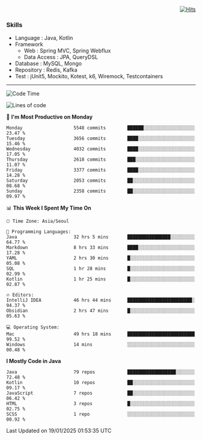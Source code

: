 <!-- Github Profile Readme로 프로필 꾸미기 : https://zzsza.github.io/development/2020/07/10/make-github-profile-readme/ -->

<!-- github theme -->
  <!-- 
    ![header](https://capsule-render.vercel.app/api?type=slice&color=e0f0e3&height=150&section=header&text=beasy&fontSize=45)
  -->


<!-- hits count : https://hits.seeyoufarm.com/ -->
<div align=right>
    
  [![Hits](https://hits.seeyoufarm.com/api/count/incr/badge.svg?url=https%3A%2F%2Fgithub.com%2Fchoi-ys&count_bg=%2379C83D&title_bg=%23555555&icon=&icon_color=%23E7E7E7&title=hits&edge_flat=false)](https://hits.seeyoufarm.com)

</div>


<!-- Committed Top Lang -->
<div align=center>
</div>


### Skills
 - Language : Java, Kotlin
 - Framework
   - Web : Spring MVC, Spring Webflux
   - Data Access : JPA, QueryDSL
 - Database : MySQL, Mongo
 - Repository : Redis, Kafka
 - Test : jUnit5, Mockito, Kotest, k6, Wiremock, Testcontainers

---

<!--START_SECTION:waka-->
![Code Time](http://img.shields.io/badge/Code%20Time-5%2C142%20hrs%2040%20mins-blue)

![Lines of code](https://img.shields.io/badge/From%20Hello%20World%20I%27ve%20Written-15.1%20million%20lines%20of%20code-blue)

📅 **I'm Most Productive on Monday** 

```text
Monday                   5548 commits        ██████░░░░░░░░░░░░░░░░░░░   23.47 % 
Tuesday                  3656 commits        ████░░░░░░░░░░░░░░░░░░░░░   15.46 % 
Wednesday                4032 commits        ████░░░░░░░░░░░░░░░░░░░░░   17.05 % 
Thursday                 2618 commits        ███░░░░░░░░░░░░░░░░░░░░░░   11.07 % 
Friday                   3377 commits        ████░░░░░░░░░░░░░░░░░░░░░   14.28 % 
Saturday                 2053 commits        ██░░░░░░░░░░░░░░░░░░░░░░░   08.68 % 
Sunday                   2358 commits        ██░░░░░░░░░░░░░░░░░░░░░░░   09.97 % 
```


📊 **This Week I Spent My Time On** 

```text
🕑︎ Time Zone: Asia/Seoul

💬 Programming Languages: 
Java                     32 hrs 5 mins       ████████████████░░░░░░░░░   64.77 % 
Markdown                 8 hrs 33 mins       ████░░░░░░░░░░░░░░░░░░░░░   17.28 % 
YAML                     2 hrs 30 mins       █░░░░░░░░░░░░░░░░░░░░░░░░   05.08 % 
SQL                      1 hr 28 mins        █░░░░░░░░░░░░░░░░░░░░░░░░   02.99 % 
Kotlin                   1 hr 25 mins        █░░░░░░░░░░░░░░░░░░░░░░░░   02.87 % 

🔥 Editors: 
IntelliJ IDEA            46 hrs 44 mins      ████████████████████████░   94.37 % 
Obsidian                 2 hrs 47 mins       █░░░░░░░░░░░░░░░░░░░░░░░░   05.63 % 

💻 Operating System: 
Mac                      49 hrs 18 mins      █████████████████████████   99.52 % 
Windows                  14 mins             ░░░░░░░░░░░░░░░░░░░░░░░░░   00.48 % 
```

**I Mostly Code in Java** 

```text
Java                     79 repos            ██████████████████░░░░░░░   72.48 % 
Kotlin                   10 repos            ██░░░░░░░░░░░░░░░░░░░░░░░   09.17 % 
JavaScript               7 repos             ██░░░░░░░░░░░░░░░░░░░░░░░   06.42 % 
HTML                     3 repos             █░░░░░░░░░░░░░░░░░░░░░░░░   02.75 % 
SCSS                     1 repo              ░░░░░░░░░░░░░░░░░░░░░░░░░   00.92 % 
```




 Last Updated on 19/01/2025 01:53:35 UTC
<!--END_SECTION:waka-->

<!-- 
![footer](https://capsule-render.vercel.app/api?section=footer&type=slice&color=e0f0e3)
-->

